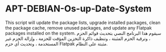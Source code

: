 # APT-DEBIAN-Os-up-Date-System
This script will update the package lists, upgrade installed packages, clean the package cache, remove unused packages, and update any Flatpak packages installed on the system.
سيقوم هذا البرنامج النصي بتحديث قوائم الحزم ، وترقية الحزم المثبتة ، وتنظيف ذاكرة التخزين المؤقت للحزمة ، وإزالة الحزم غير المستخدمة ، وتحديث أي حزم Flatpak مثبتة على النظام.
